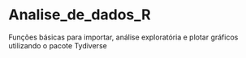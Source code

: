 # Analise_de_dados_R
Funções básicas para importar, análise exploratória e plotar gráficos utilizando o pacote Tydiverse
